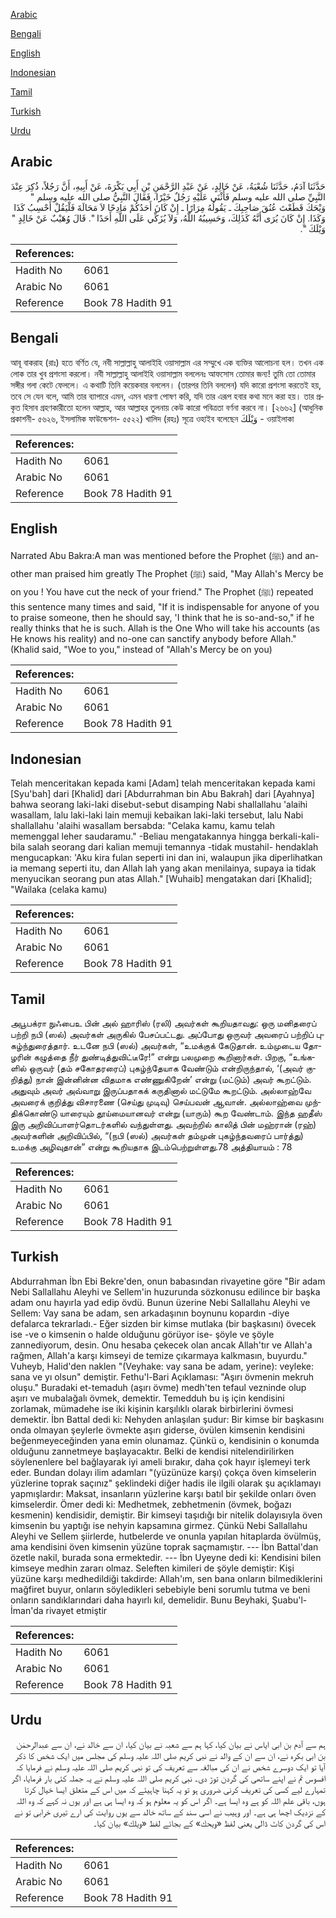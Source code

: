 [Arabic](#arabic)

[Bengali](#bengali)

[English](#english)

[Indonesian](#indonesian)

[Tamil](#tamil)

[Turkish](#turkish)

[Urdu](#urdu)

## Arabic


<div dir="rtl" lang="ar" style={{fontSize:'larger',backgroundColor:'#f8f9fa',padding:20}}>
حَدَّثَنَا آدَمُ، حَدَّثَنَا شُعْبَةُ، عَنْ خَالِدٍ، عَنْ عَبْدِ الرَّحْمَنِ بْنِ أَبِي بَكْرَةَ، عَنْ أَبِيهِ، أَنَّ رَجُلاً، ذُكِرَ عِنْدَ النَّبِيِّ صلى الله عليه وسلم فَأَثْنَى عَلَيْهِ رَجُلٌ خَيْرًا، فَقَالَ النَّبِيُّ صلى الله عليه وسلم ‏"‏ وَيْحَكَ قَطَعْتَ عُنُقَ صَاحِبِكَ ـ يَقُولُهُ مِرَارًا ـ إِنْ كَانَ أَحَدُكُمْ مَادِحًا لاَ مَحَالَةَ فَلْيَقُلْ أَحْسِبُ كَذَا وَكَذَا‏.‏ إِنْ كَانَ يُرَى أَنَّهُ كَذَلِكَ، وَحَسِيبُهُ اللَّهُ، وَلاَ يُزَكِّي عَلَى اللَّهِ أَحَدًا ‏"‏‏.‏ قَالَ وُهَيْبٌ عَنْ خَالِدٍ ‏"‏ وَيْلَكَ ‏"‏‏.‏
</div>
<div style={{backgroundColor:'#f8f9fa',padding:20, marginBottom: 10}}><table> <thead> <tr> <th>References:</th> <th></th> </tr> </thead> <tbody><tr><td>Hadith No</td><td>6061</td></tr><tr><td>Arabic No</td><td>6061</td></tr><tr><td>Reference</td><td>Book 78 Hadith 91</td></tr></tbody></table></div>

## Bengali


<div dir="ltr" lang="bn" style={{fontSize:'larger',backgroundColor:'#f8f9fa',padding:20}}>
আবূ বাকরাহ (রাঃ) হতে বর্ণিত যে, নবী সাল্লাল্লাহু আলাইহি ওয়াসাল্লাম এর সম্মুখে এক ব্যক্তির আলোচনা হল। তখন এক লোক তার খুব প্রশংসা করলো। নবী সাল্লাল্লাহু আলাইহি ওয়াসাল্লাম বললেনঃ আফসোস তোমার জন্য! তুমি তো তোমার সঙ্গীর গলা কেটে ফেললে। এ কথাটি তিনি কয়েকবার বললেন। (তারপর তিনি বললেন) যদি কারো প্রশংসা করতেই হয়, তবে সে যেন বলে, আমি তার ব্যাপারে এমন, এমন ধারণা পোষণ করি, যদি তার এরূপ হবার কথা মনে করা হয়। তার প্রকৃত হিসাব গ্রহণকারীতো হলেন আল্লাহ, আর আল্লাহর তুলনায় কেউ কারো পবিত্রতা বর্ণনা করবে না। [২৬৬২] (আধুনিক প্রকাশনী- ৫৬২৬, ইসলামিক ফাউন্ডেশন- ৫৫২২) খালিদ (রহঃ) সূত্রে ওহাইব বলেছেন وَيْلَكَ - ওয়াইলাকা
</div>
<div style={{backgroundColor:'#f8f9fa',padding:20, marginBottom: 10}}><table> <thead> <tr> <th>References:</th> <th></th> </tr> </thead> <tbody><tr><td>Hadith No</td><td>6061</td></tr><tr><td>Arabic No</td><td>6061</td></tr><tr><td>Reference</td><td>Book 78 Hadith 91</td></tr></tbody></table></div>

## English


<div dir="ltr" lang="en" style={{fontSize:'larger',backgroundColor:'#f8f9fa',padding:20}}>
Narrated Abu Bakra:A man was mentioned before the Prophet (ﷺ) and another man praised him greatly The Prophet (ﷺ) said, "May Allah's Mercy be on you ! You have cut the neck of your friend." The Prophet (ﷺ) repeated this sentence many times and said, "If it is indispensable for anyone of you to praise someone, then he should say, 'I think that he is so-and-so," if he really thinks that he is such. Allah is the One Who will take his accounts (as He knows his reality) and no-one can sanctify anybody before Allah." (Khalid said, "Woe to you," instead of "Allah's Mercy be on you)
</div>
<div style={{backgroundColor:'#f8f9fa',padding:20, marginBottom: 10}}><table> <thead> <tr> <th>References:</th> <th></th> </tr> </thead> <tbody><tr><td>Hadith No</td><td>6061</td></tr><tr><td>Arabic No</td><td>6061</td></tr><tr><td>Reference</td><td>Book 78 Hadith 91</td></tr></tbody></table></div>

## Indonesian


<div dir="ltr" lang="id" style={{fontSize:'larger',backgroundColor:'#f8f9fa',padding:20}}>
Telah menceritakan kepada kami [Adam] telah menceritakan kepada kami [Syu'bah] dari [Khalid] dari [Abdurrahman bin Abu Bakrah] dari [Ayahnya] bahwa seorang laki-laki disebut-sebut disamping Nabi shallallahu 'alaihi wasallam, lalu laki-laki lain memuji kebaikan laki-laki tersebut, lalu Nabi shallallahu 'alaihi wasallam bersabda: "Celaka kamu, kamu telah memenggal leher saudaramu." -Beliau mengatakannya hingga berkali-kali- bila salah seorang dari kalian memuji temannya -tidak mustahil- hendaklah mengucapkan: 'Aku kira fulan seperti ini dan ini, walaupun jika diperlihatkan ia memang seperti itu, dan Allah lah yang akan menilainya, supaya ia tidak menyucikan seorang pun atas Allah." [Wuhaib] mengatakan dari [Khalid]; "Wailaka (celaka kamu)
</div>
<div style={{backgroundColor:'#f8f9fa',padding:20, marginBottom: 10}}><table> <thead> <tr> <th>References:</th> <th></th> </tr> </thead> <tbody><tr><td>Hadith No</td><td>6061</td></tr><tr><td>Arabic No</td><td>6061</td></tr><tr><td>Reference</td><td>Book 78 Hadith 91</td></tr></tbody></table></div>

## Tamil


<div dir="ltr" lang="ta" style={{fontSize:'larger',backgroundColor:'#f8f9fa',padding:20}}>
அபூபக்ரா நுஃபைஉ பின் அல் ஹாரிஸ் (ரலி) அவர்கள் கூறியதாவது: ஒரு மனிதரைப் பற்றி நபி (ஸல்) அவர்கள் அருகில் பேசப்பட்டது. அப்போது ஒருவர் அவரைப் பற்றிப் புகழ்ந்துரைத்தார். உடனே நபி (ஸல்) அவர்கள், “உமக்குக் கேடுதான். உம்முடைய தோழரின் கழுத்தை நீர் துண்டித்துவிட்டீரே!” என்று பலமுறை கூறினார்கள். பிறகு, “உங்களில் ஒருவர் (தம் சகோதரரைப்) புகழ்ந்தேயாக வேண்டும் என்றிருந்தால், ‘(அவர் குறித்து) நான் இன்னின்ன விதமாக எண்ணுகிறேன்’ என்று (மட்டும்) அவர் கூறட்டும். அதுவும் அவர் அவ்வாறு இருப்பதாகக் கருதினால் மட்டுமே கூறட்டும். அல்லாஹ்வே அவரைக் குறித்து விசாரணை (செய்து முடிவு) செய்பவன் ஆவான். அல்லாஹ்வை முந்திக்கொண்டு யாரையும் தூய்மையானவர் என்று (யாரும்) கூற வேண்டாம். இந்த ஹதீஸ் இரு அறிவிப்பாளர்தொடர்களில் வந்துள்ளது. அவற்றில் காலித் பின் மஹ்ரான் (ரஹ்) அவர்களின் அறிவிப்பில், “(நபி (ஸல்) அவர்கள் தம்முன் புகழ்ந்தவரைப் பார்த்து) உமக்கு அழிவுதான்” என்று கூறியதாக இடம்பெற்றுள்ளது.78 அத்தியாயம் : 78
</div>
<div style={{backgroundColor:'#f8f9fa',padding:20, marginBottom: 10}}><table> <thead> <tr> <th>References:</th> <th></th> </tr> </thead> <tbody><tr><td>Hadith No</td><td>6061</td></tr><tr><td>Arabic No</td><td>6061</td></tr><tr><td>Reference</td><td>Book 78 Hadith 91</td></tr></tbody></table></div>

## Turkish


<div dir="ltr" lang="tr" style={{fontSize:'larger',backgroundColor:'#f8f9fa',padding:20}}>
Abdurrahman İbn Ebi Bekre'den, onun babasından rivayetine göre "Bir adam Nebi Sallallahu Aleyhi ve Sellem'in huzurunda sözkonusu edilince bir başka adam onu hayırla yad edip övdü. Bunun üzerine Nebi Sallallahu Aleyhi ve Sellem: Vay sana be adam, sen arkadaşının boynunu kopardın -diye defalarca tekrarladı.- Eğer sizden bir kimse mutlaka (bir başkasını) övecek ise -ve o kimsenin o halde olduğunu görüyor ise- şöyle ve şöyle zannediyorum, desin. Onu hesaba çekecek olan ancak Allah'tır ve Allah'a rağmen, Allah'a karşı kimseyi de temize çıkarmaya kalkmasın, buyurdu." Vuheyb, Halid'den naklen "(Veyhake: vay sana be adam, yerine): veyleke: sana ve yı olsun" demiştir. Fethu'l-Bari Açıklaması: "Aşırı övmenin mekruh oluşu." Buradaki et-temaduh (aşırı övme) medh'ten tefaul vezninde olup aşırı ve mubalağalı övmek, demektir. Temedduh bu iş için kendisini zorlamak, mümadehe ise iki kişinin karşılıklı olarak birbirlerini övmesi demektir. İbn Battal dedi ki: Nehyden anlaşılan şudur: Bir kimse bir başkasını onda olmayan şeylerle övmekte aşırı giderse, övülen kimsenin kendisini beğenmeyeceğinden yana emin olunamaz. Çünkü o, kendisinin o konumda olduğunu zannetmeye başlayacaktır. Belki de kendisi nitelendirilirken söylenenlere bel bağlayarak iyi ameli bırakır, daha çok hayır işlemeyi terk eder. Bundan dolayı ilim adamları "(yüzünüze karşı) çokça öven kimselerin yüzlerine toprak saçınız" şeklindeki diğer hadis ile ilgili olarak şu açıklamayı yapmışlardır: Maksat, insanların yüzlerine karşı batıl bir şekilde onları öven kimselerdir. Ömer dedi ki: Medhetmek, zebhetmenin (övmek, boğazı kesmenin) kendisidir, demiştir. Bir kimseyi taşıdığı bir nitelik dolayısıyla öven kimsenin bu yaptığı ise nehyin kapsamına girmez. Çünkü Nebi Sallallahu Aleyhi ve Sellem şiirlerde, hutbelerde ve onunla yapılan hitaplarda övülmüş, ama kendisini öven kimsenin yüzüne toprak saçmamıştır. --- İbn Battal'dan özetle nakil, burada sona ermektedir. --- İbn Uyeyne dedi ki: Kendisini bilen kimseye medhin zararı olmaz. Seleften kimileri de şöyle demiştir: Kişi yüzüne karşı medhedildiği takdirde: Allah'ım, sen bana onların bilmediklerini mağfiret buyur, onların söyledikleri sebebiyle beni sorumlu tutma ve beni onların sandıklarındari daha hayırlı kıl, demelidir. Bunu Beyhaki, Şuabu'l-İman'da rivayet etmiştir
</div>
<div style={{backgroundColor:'#f8f9fa',padding:20, marginBottom: 10}}><table> <thead> <tr> <th>References:</th> <th></th> </tr> </thead> <tbody><tr><td>Hadith No</td><td>6061</td></tr><tr><td>Arabic No</td><td>6061</td></tr><tr><td>Reference</td><td>Book 78 Hadith 91</td></tr></tbody></table></div>

## Urdu


<div dir="rtl" lang="ur" style={{fontSize:'larger',backgroundColor:'#f8f9fa',padding:20}}>
ہم سے آدم بن ابی ایاس نے بیان کیا، کہا ہم سے شعبہ نے بیان کیا، ان سے خالد نے، ان سے عبدالرحمٰن بن ابی بکرہ نے، ان سے ان کے والد نے نبی کریم صلی اللہ علیہ وسلم کی مجلس میں ایک شخص کا ذکر آیا تو ایک دوسرے شخص نے ان کی مبالغہ سے تعریف کی تو نبی کریم صلی اللہ علیہ وسلم نے فرمایا کہ افسوس تم نے اپنے ساتھی کی گردن توڑ دی۔ نبی کریم صلی اللہ علیہ وسلم نے یہ جملہ کئی بار فرمایا، اگر تمہارے لیے کسی کی تعریف کرنی ضروری ہو تو یہ کہنا چاہیئے کہ میں اس کے متعلق ایسا خیال کرتا ہوں، باقی علم اللہ کو ہے وہ ایسا ہے۔ اگر اس کو یہ معلوم ہو کہ وہ ایسا ہی ہے اور یوں نہ کہے کہ وہ اللہ کے نزدیک اچھا ہی ہے۔ اور وہیب نے اسی سند کے ساتھ خالد سے یوں روایت کی ارے تیری خرابی تو نے اس کی گردن کاٹ ڈالی یعنی لفظ «ويحك» کے بجائے لفظ «ويلك» بیان کیا۔
</div>
<div style={{backgroundColor:'#f8f9fa',padding:20, marginBottom: 10}}><table> <thead> <tr> <th>References:</th> <th></th> </tr> </thead> <tbody><tr><td>Hadith No</td><td>6061</td></tr><tr><td>Arabic No</td><td>6061</td></tr><tr><td>Reference</td><td>Book 78 Hadith 91</td></tr></tbody></table></div>